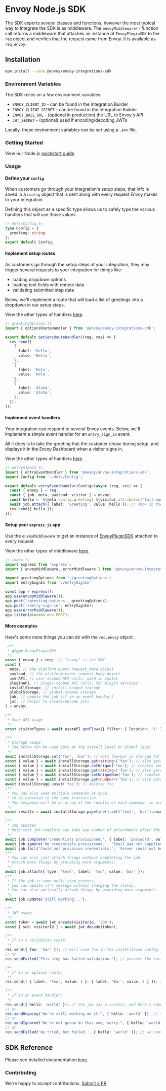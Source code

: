 # Envoy Node.js SDK

The SDK exports several classes and functions, however the most typical way to integrate the SDK is as middleware. The `envoyMiddleware()` function call returns a middleware that attaches an instance of `EnvoyPluginSDK` to the `req` object and verifies that the request came from Envoy. It is available as `req.envoy`.

## Installation

```bash
npm install --save @envoy/envoy-integrations-sdk
```

### Environment Variables

The SDK relies on a few environment variables:

* `ENVOY_CLIENT_ID` - can be found in the Integration Builder
* `ENVOY_CLIENT_SECRET` - can be found in the Integration Builder
* `ENVOY_BASE_URL` - \(optional in production\) the URL to Envoy's API
* `JWT_SECRET` - \(optional\) used if encoding/decoding JWTs

Locally, these environment variables can be set using a `.env` file.

### Getting Started

View our Node.js [quickstart guide](https://developers.envoy.com/hub/docs/nodejs).  

### Usage

#### Define your `config`
When customers go through your integration's setup steps, that info is saved in a `config` object that is sent along with every request Envoy makes to your integration.

Defining this object as a specific type allows us to safely type the various handlers that will use those values.

```typescript
// defs/Config.ts
type Config = {
  greeting: string
};
export default Config;
```

#### Implement setup routes
As customers go through the setup steps of your integration, they may trigger several requests to your integration for things like:
- loading dropdown options
- loading text fields with remote data
- validating submitted step data

Below, we'll implement a route that will load a list of greetings into a dropdown in our setup steps.
 
View the other types of handlers [here](docs#handler-functions).

```typescript
// greetingOptions.ts
import { optionsRouteHandler } from '@envoy/envoy-integrations-sdk';

export default optionsRouteHandler((req, res) => {
  res.send([
    {
      label: 'Hello',
      value: 'Hello',
    },
    {
      label: 'Hola',
      value: 'Hola',
    },
    {
      label: 'Aloha',
      value: 'Aloha',
    },
  ]);
});
```

#### Implement event handlers
Your integration can respond to several Envoy events. Below, we'll implement a simple event handler for an `entry_sign_in` event.

All it does is to take the greeting that the customer chose during setup, and displays it in the Envoy Dashboard when a visitor signs in.

View the other types of handlers [here](docs#handler-functions).

```typescript
// entrySignIn.ts
import { entryEventHandler } from '@envoy/envoy-integrations-sdk';
import Config from './defs/Config';

export default entryEventHandler<Config>(async (req, res) => {
  const { envoy } = req;
  const { job, meta, payload: visitor } = envoy;
  const hello = `${meta.config.greeting} ${visitor.attributes['full-name']}!`; // our custom greeting
  await job.attach({ label: 'Greeting', value: hello }); // show in the Envoy dashboard.
  res.send({ hello });
});
```


#### Setup your `express.js` app
Use the `envoyMiddleware` to get an instance of [EnvoyPluginSDK](docs/classes/envoypluginsdk.md) attached to every request.

View the other types of middleware [here](docs#middleware-functions).
```typescript
// index.ts
import express from 'express';
import { envoyMiddleware, errorMiddleware } from '@envoy/envoy-integrations-sdk';

import greetingOptions from './greetingOptions';
import entrySignIn from './entrySignIn'

const app = express();
app.use(envoyMiddleware());
app.post('/greeting-options', greetingOptions);
app.post('/entry-sign-in', entrySignIn);
app.use(errorMiddleware());
app.listen(process.env.PORT);
```

#### More examples
Here's some more things you can do with the `req.envoy` object.
```typescript
 /**
 * @type EnvoyPluginSDK
 */
const { envoy } = req;  // "envoy" is the SDK
const {
  meta, // the platform event request_meta object
  payload, // the platform event request_body object
  userAPI, // user-scoped API calls, used in routes
  pluginAPI, // plugin-scoped API calls, for plugin services
  installStorage, // install-scoped storage
  globalStorage, // global-scoped storage
  job, // update the job (if in an event handler)
  jwt, // helper to encode/decode jwts
} = envoy;

/**
 * User API usage
 */
const visitorTypes = await userAPI.getFlows({ filter: { location: '1' } });

/**
 * Storage usage
 * The below can be used both at the install level or global level
 */
await installStorage.set('foo', 'bar'); // sets foo=bar in storage for this install
const { value } = await installStorage.get<string>('foo'); // also gets the current value of foo
const { value } = await installStorage.setUnique('foo'); // creates and returns a unique text value for foo
const { value } = await installStorage.get<string>('foo'); // also gets the current value of foo
const { value } = await installStorage.setUniqueNum('foo'); // creates and returns a unique number for foo
const { value } = await installStorage.get<number>('foo'); // also gets the current value of foo
await installStorage.unset('foo'); // deletes foo
/**
 * You can also send multiple commands at once,
 * to be executed in the same transaction.
 * The response will be an array of the results of each command, in order.
 */
const results = await installStorage.pipeline().set('foo1', 'bar').unset('foo2').get('foo3').execute();

/**
 * Job updates
 * Note that job.complete can take any number of attachments after the first argument.
 */
await job.complete('Credentials provisioned.', { label: 'password', value: 'password' });
await job.ignore('No credentials provisioned.', 'Email was not supplied.');
await job.fail('Could not provision credentials.', 'Server could not be reached.');
/**
 * You can also just attach things without completing the job.
 * Attach more things by providing more arguments.
 */
await job.attach({ type: 'text', label: 'foo', value: 'bar' });
/**
 * If the job is some multi-step process,
 * you can update it's message without changing the status.
 * You can also optionally attach things by providing more arguments.
 */
await job.update('Still working...');

/**
 * JWT usage
 */
const token = await jwt.encode(visitorId, '30m');
const { sub: visitorId } = await jwt.decode(token);

/**
 * If in a validation route:
 */
res.send({ foo: 'bar' }); // will save foo in the installation config.
// or
res.sendFailed('This step has failed validation.'); // prevent the installer from progressing.

/**
 * If in an options route:
 */
res.send([ { label: 'Foo', value: 1 }, { label: 'Bar', value: 2 } ]); // display these options in the dropdown.

/**
 * If in an event handler:
 */
res.send({ hello: 'world' }); // the job was a success, and here's some data about it.
// or
res.sendOngoing("We're still working on it.", { hello: 'world' }); // the job is still ongoing, but here's some data about it.
// or
res.sendIgnored("We're not gonna do this one, sorry.", { hello: 'world' }); // doesnt meet the requirements to continue.
// or
res.sendFailed('We tried, but failed.', { hello: 'world' }); // we cant continue with this job.
```

## SDK Reference

Please see detailed documentation [here](docs/README.md).

### Contributing

We're happy to accept contributions. [Submit a PR](https://github.com/envoy/envoy-integrations-sdk-nodejs/pulls).
